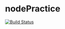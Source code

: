 # nodePractice
[![Build Status](https://travis-ci.com/Maskduxian/nodePractice.svg?branch=master)](https://travis-ci.com/Maskduxian/nodePractice)
